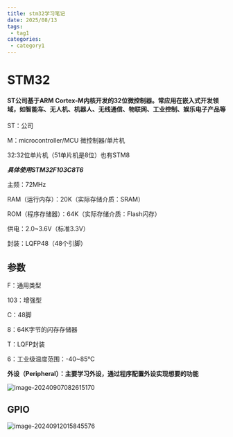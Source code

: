 ```yaml
---
title: stm32学习笔记
date: 2025/08/13
tags:
 - tag1
categories:
 - category1
---
```


# STM32

#### ST公司基于ARM Cortex-M内核开发的32位微控制器。常应用在嵌入式开发领域，如智能车、无人机、机器人、无线通信、物联网、工业控制、娱乐电子产品等

ST：公司

M：microcontroller/MCU 微控制器/单片机

32:32位单片机（51单片机是8位）也有STM8

***具体使用STM32F103C8T6***

主频：72MHz

RAM（运行内存）：20K（实际存储介质：SRAM）

ROM（程序存储器）：64K（实际存储介质：Flash闪存）

供电：2.0~3.6V（标准3.3V）

封装：LQFP48（48个引脚）

## 参数

F：通用类型

103：增强型

C：48脚

8：64K字节的闪存存储器

T：LQFP封装

6：工业级温度范围：-40~85℃

**外设（Peripheral）：主要学习外设，通过程序配置外设实现想要的功能**

![image-20240907082615170](/images/stm32-1.png)

## GPIO

![image-20240912015845576](/images/stm32-2.png)
